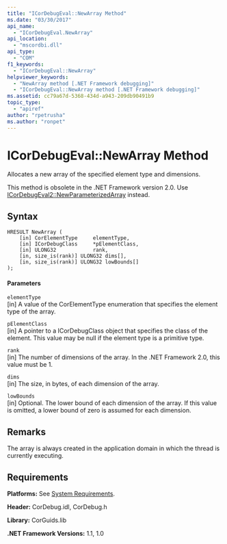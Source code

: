 ```yaml
---
title: "ICorDebugEval::NewArray Method"
ms.date: "03/30/2017"
api_name: 
  - "ICorDebugEval.NewArray"
api_location: 
  - "mscordbi.dll"
api_type: 
  - "COM"
f1_keywords: 
  - "ICorDebugEval::NewArray"
helpviewer_keywords: 
  - "NewArray method [.NET Framework debugging]"
  - "ICorDebugEval::NewArray method [.NET Framework debugging]"
ms.assetid: cc79a67d-5368-434d-a943-209db90491b9
topic_type: 
  - "apiref"
author: "rpetrusha"
ms.author: "ronpet"
---
```

# ICorDebugEval::NewArray Method
Allocates a new array of the specified element type and dimensions.  
  
 This method is obsolete in the .NET Framework version 2.0. Use [ICorDebugEval2::NewParameterizedArray](../../../../docs/framework/unmanaged-api/debugging/icordebugeval2-newparameterizedarray-method.md) instead.  
  
## Syntax  
  
```  
HRESULT NewArray (  
    [in] CorElementType     elementType,  
    [in] ICorDebugClass     *pElementClass,  
    [in] ULONG32            rank,  
    [in, size_is(rank)] ULONG32 dims[],  
    [in, size_is(rank)] ULONG32 lowBounds[]  
);  
```  
  
#### Parameters  
 `elementType`  
 [in] A value of the CorElementType enumeration that specifies the element type of the array.  
  
 `pElementClass`  
 [in] A pointer to a ICorDebugClass object that specifies the class of the element. This value may be null if the element type is a primitive type.  
  
 `rank`  
 [in] The number of dimensions of the array. In the .NET Framework 2.0, this value must be 1.  
  
 `dims`  
 [in] The size, in bytes, of each dimension of the array.  
  
 `lowBounds`  
 [in] Optional. The lower bound of each dimension of the array. If this value is omitted, a lower bound of zero is assumed for each dimension.  
  
## Remarks  
 The array is always created in the application domain in which the thread is currently executing.  
  
## Requirements  
 **Platforms:** See [System Requirements](../../../../docs/framework/get-started/system-requirements.md).  
  
 **Header:** CorDebug.idl, CorDebug.h  
  
 **Library:** CorGuids.lib  
  
 **.NET Framework Versions:** 1.1, 1.0
